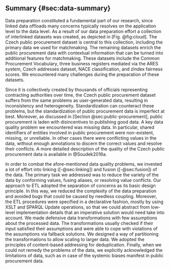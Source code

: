 ## Summary {#sec:data-summary}

Data preparation constituted a fundamental part of our research, since linked data offloads many concerns typically resolves on the application level to the data level.
As a result of our data preparation effort a collection of interlinked datasets was created, as depicted in [Fig. @fig:cloud].
The Czech public procurement dataset is central to this collection, including the primary data we used for matchmaking.
The remaining datasets enrich the public procurement data with contextual information that can be turned into additional features for matchmaking.
These datasets include the Common Procurement Vocabulary, three business registers mediated via the ARES system, Czech addresses dataset, NACE classification, and zIndex fairness scores.
We encountered many challenges during the preparation of these datasets.

Since it is collectively created by thousands of officials representing contracting authorities over time, the Czech public procurement dataset suffers from the same problems as user-generated data, resulting in inconsistency and heterogeneity.
Standardization can counteract these problems, but the standardization of public procurement data is imperfect at best.
Moreover, as discussed in [Section @sec:public-procurement], public procurement is laden with disincentives to publishing good data.
A key data quality problem we encountered was missing data.
In particular, shared identifiers of entities involved in public procurement were non-existent, missing, or unreliable.
In other cases there were conflicting values in the data, without enough annotations to discern the correct values and resolve their conflicts.
A more detailed description of the quality of the Czech public procurement data is available in @Soudek2016a.

<!--
Problems:
- Reductive use of XML
- Violations of the allegedly validated rules
-->

In order to combat the afore-mentioned data quality problems, we invested a lot of effort into linking ([-@sec:linking]) and fusion ([-@sec:fusion]) of the data.
The primary task we addressed was to reduce the variety of the data by conforming values, fusing aliases, or resolving value conflicts.
Our approach to ETL adopted the separation of concerns as its basic design principle.
In this way, we reduced the complexity of the data preparation and avoided bugs that could be caused by needless coupling.
Moreover, the ETL procedures were specified in a declarative fashion, mostly by using XSLT and SPARQL Update operations, so that we could abstract from low-level implementation details that an imperative solution would need take into account.
We made defensive data transformations with few assumptions about the processed data.
The transformations usually checked if their input satisfied their assumptions and were able to cope with violations of the assumptions via fallback solutions.
We designed a way of partitioning the transformations to allow scaling to larger data.
We adopted the principles of content-based addressing for deduplication.
Finally, when we could not remedy the problems of the data, we explicitly acknowledged the limitations of data, such as in case of the systemic biases manifest in public procurement data.
